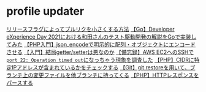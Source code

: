 # profile updater

<!-- profile updater begin: zenn -->
[リリースフラグによってプルリクを小さくする方法](https://zenn.dev/kumackey/articles/d20220120-98f77cad115deb)
[【Go】Developer eXperience Day 2021における和田さんのテスト駆動開発の解説をGoで実装してみた](https://zenn.dev/kumackey/articles/a9dc6ab95780d0)
[【PHP入門】json_encodeで明示的に配列・オブジェクトにエンコードさせる](https://zenn.dev/kumackey/articles/06b87040c5374d)
[【入門】結局getter/setterは悪なのか](https://zenn.dev/kumackey/articles/c3acbd928d1d510268ab)
[【備忘録】AWS EC2へのSSHで`port 22: Operation timed out`になっちゃう現象を調査した](https://zenn.dev/kumackey/articles/398645b471fb05d3814a)
[【PHP】CIDRに特定IPアドレスが含まれているかをチェックする](https://zenn.dev/kumackey/articles/37c00f302fa41f5e9276)
[【Git】git restoreを用いて、ブランチ上の変更ファイルを他ブランチに持ってくる](https://zenn.dev/kumackey/articles/8a1bc63ccfb858fd63f6)
[【PHP】HTTPレスポンスをパースする](https://zenn.dev/kumackey/articles/6a04a5c4f9ada2235a33)
<!-- profile updater end: zenn -->
